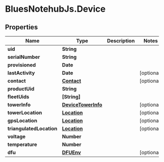 # BluesNotehubJs.Device

## Properties

Name | Type | Description | Notes
------------ | ------------- | ------------- | -------------
**uid** | **String** |  | 
**serialNumber** | **String** |  | 
**provisioned** | **Date** |  | 
**lastActivity** | **Date** |  | [optional] 
**contact** | [**Contact**](Contact.md) |  | [optional] 
**productUid** | **String** |  | 
**fleetUids** | **[String]** |  | 
**towerInfo** | [**DeviceTowerInfo**](DeviceTowerInfo.md) |  | [optional] 
**towerLocation** | [**Location**](Location.md) |  | [optional] 
**gpsLocation** | [**Location**](Location.md) |  | [optional] 
**triangulatedLocation** | [**Location**](Location.md) |  | [optional] 
**voltage** | **Number** |  | 
**temperature** | **Number** |  | 
**dfu** | [**DFUEnv**](DFUEnv.md) |  | [optional] 


